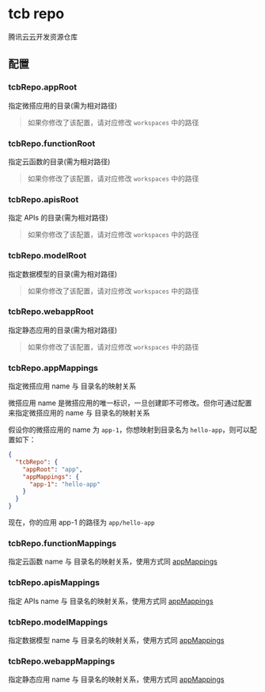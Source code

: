 # tcb repo

腾讯云云开发资源仓库

## 配置

### tcbRepo.appRoot

指定微搭应用的目录(需为相对路径)

> 如果你修改了该配置，请对应修改 `workspaces` 中的路径

### tcbRepo.functionRoot

指定云函数的目录(需为相对路径)

> 如果你修改了该配置，请对应修改 `workspaces` 中的路径

### tcbRepo.apisRoot

指定 APIs 的目录(需为相对路径)

> 如果你修改了该配置，请对应修改 `workspaces` 中的路径

### tcbRepo.modelRoot

指定数据模型的目录(需为相对路径)

> 如果你修改了该配置，请对应修改 `workspaces` 中的路径

### tcbRepo.webappRoot

指定静态应用的目录(需为相对路径)

> 如果你修改了该配置，请对应修改 `workspaces` 中的路径

### tcbRepo.appMappings

指定微搭应用 name 与 目录名的映射关系

微搭应用 name 是微搭应用的唯一标识，一旦创建即不可修改。但你可通过配置来指定微搭应用的 name 与 目录名的映射关系

假设你的微搭应用的 name 为 `app-1`，你想映射到目录名为 `hello-app`，则可以配置如下：

```json
{
  "tcbRepo": {
    "appRoot": "app",
    "appMappings": {
      "app-1": "hello-app"
    }
  }
}
```

现在，你的应用 app-1 的路径为 `app/hello-app`

### tcbRepo.functionMappings

指定云函数 name 与 目录名的映射关系，使用方式同 [appMappings](#appMappings)

### tcbRepo.apisMappings

指定 APIs name 与 目录名的映射关系，使用方式同 [appMappings](#appMappings)

### tcbRepo.modelMappings

指定数据模型 name 与 目录名的映射关系，使用方式同 [appMappings](#appMappings)

### tcbRepo.webappMappings

指定静态应用 name 与 目录名的映射关系，使用方式同 [appMappings](#appMappings)
